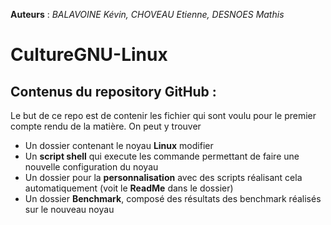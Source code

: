 **Auteurs** : *BALAVOINE Kévin, CHOVEAU Etienne, DESNOES Mathis*

# CultureGNU-Linux

## Contenus du repository GitHub :

Le but de ce repo est de contenir les fichier qui sont voulu pour le premier compte rendu de la matière. On peut y trouver 
* Un dossier contenant le noyau **Linux** modifier  
* Un **script shell** qui execute les commande permettant de faire une nouvelle configuration du noyau
* Un dossier pour la **personnalisation** avec des scripts réalisant cela automatiquement (voit le **ReadMe** dans le dossier)
* Un dossier **Benchmark**, composé des résultats des benchmark réalisés sur le nouveau noyau
